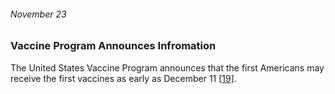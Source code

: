 ###### November 23

### Vaccine Program Announces Infromation

The United States Vaccine Program announces that the first Americans may receive the first vaccines as early as December 11  [[19]](https://www.infoplease.com/november-2020-current-events-us-news).